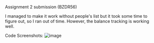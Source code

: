 Assignment 2 submission (BZDR56)

I managed to make it work without people's list but it took some time to figure out, so I ran out of time. However, the balance tracking is working well.

Code Screenshots:
![image](https://github.com/Exhalted/DUE_Assignment2/assets/84223813/78f93267-686e-4d77-be66-4edc842050c7)
